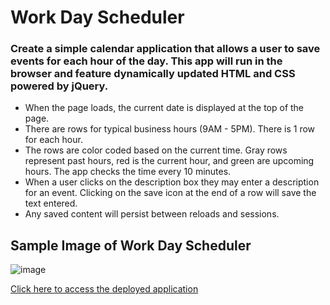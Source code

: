 # Work Day Scheduler

### Create a simple calendar application that allows a user to save events for each hour of the day. This app will run in the browser and feature dynamically updated HTML and CSS powered by jQuery.

- When the page loads, the current date is displayed at the top of the page.
- There are rows for typical business hours (9AM - 5PM). There is 1 row for each hour.
- The rows are color coded based on the current time. Gray rows represent past hours, red is the current hour, and green are upcoming hours. The app checks the time every 10 minutes.
- When a user clicks on the description box they may enter a description for an event. Clicking on the save icon at the end of a row will save the text entered.
- Any saved content will persist between reloads and sessions.

## Sample Image of Work Day Scheduler
![image](https://user-images.githubusercontent.com/51002088/152666731-5f8d61a1-bd1a-4ee6-af7a-039a4c49da05.png)

[Click here to access the deployed application](https://jciii91.github.io/workday-scheduler/)
